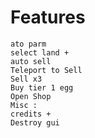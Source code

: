 # Features
```Main :
ato parm
select land +
auto sell
Teleport to Sell
Sell x3
Buy tier 1 egg
Open Shop
Misc :
credits +
Destroy gui
